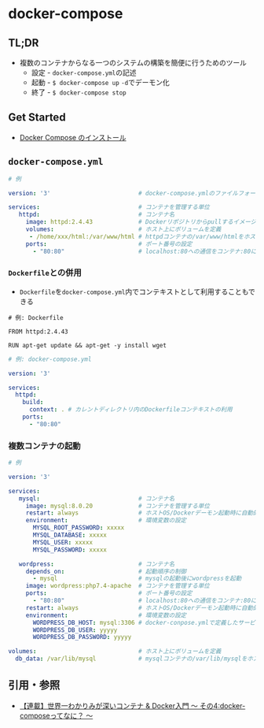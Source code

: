 # docker-compose
## TL;DR
- 複数のコンテナからなる一つのシステムの構築を簡便に行うためのツール
  - 設定 - `docker-compose.yml`の記述
  - 起動 - `$ docker-compose up` `-d`でデーモン化
  - 終了 - `$ docker-compose stop`

## Get Started
- [Docker Compose のインストール](https://docs.docker.jp/compose/install.html)

## `docker-compose.yml`
```yml
# 例

version: '3'                         # docker-compose.ymlのファイルフォーマットバージョン

services:                            # コンテナを管理する単位
   httpd:                            # コンテナ名
     image: httpd:2.4.43             # Dockerリポジトリからpullするイメージ
     volumes:                        # ホスト上にボリュームを定義
      - /home/xxx/html:/var/www/html # httpdコンテナの/var/www/htmlをホスト上の/home/xxx/htmlにマウント
     ports:                          # ポート番号の設定
       - "80:80"                     # localhost:80への通信をコンテナ:80に転送
```

### `Dockerfile`との併用
- `Dockerfile`を`docker-compose.yml`内でコンテキストとして利用することもできる
```
# 例: Dockerfile

FROM httpd:2.4.43

RUN apt-get update && apt-get -y install wget
```

```yml
# 例: docker-compose.yml

version: '3'

services:
  httpd:
    build:
      context: . # カレントディレクトリ内のDockerfileコンテキストの利用
    ports:
      - "80:80"
```

### 複数コンテナの起動
```yml
# 例

version: '3'

services:
   mysql:                            # コンテナ名
     image: mysql:8.0.20             # コンテナを管理する単位
     restart: always                 # ホストOS/Dockerデーモン起動時に自動的にコンテナを起動
     environment:                    # 環境変数の設定
       MYSQL_ROOT_PASSWORD: xxxxx
       MYSQL_DATABASE: xxxxx
       MYSQL_USER: xxxxx
       MYSQL_PASSWORD: xxxxx

   wordpress:                        # コンテナ名
     depends_on:                     # 起動順序の制御
       - mysql                       # mysqlの起動後にwordpressを起動
     image: wordpress:php7.4-apache  # コンテナを管理する単位
     ports:                          # ポート番号の設定
       - "80:80"                     # localhost:80への通信をコンテナ:80に転送
     restart: always                 # ホストOS/Dockerデーモン起動時に自動的にコンテナを起動
     environment:                    # 環境変数の設定
       WORDPRESS_DB_HOST: mysql:3306 # docker-conpose.ymlで定義したサービス名(mysql)でアクセス可能
       WORDPRESS_DB_USER: yyyyy
       WORDPRESS_DB_PASSWORD: yyyyy

volumes:                             # ホスト上にボリュームを定義
  db_data: /var/lib/mysql            # mysqlコンテナの/var/lib/mysqlをホスト上のdb_dataにマウント
```

## 引用・参照
- [【連載】世界一わかりみが深いコンテナ & Docker入門 〜 その4:docker-composeってなに？ 〜](https://tech-lab.sios.jp/archives/20051)
